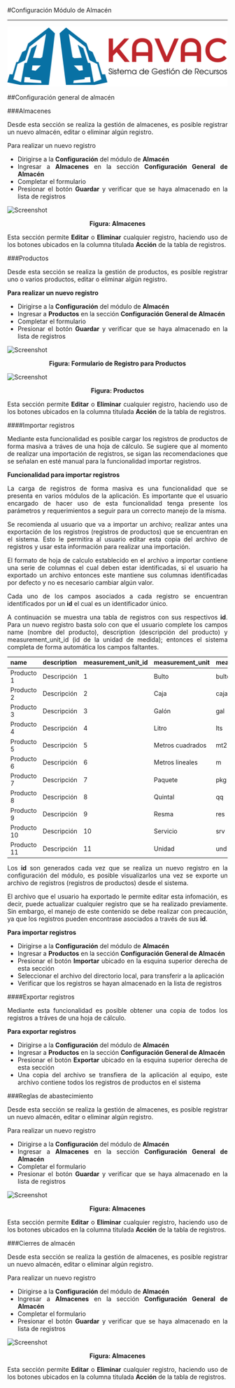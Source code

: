 #Configuración Módulo de Almacén
********************************
<div style="text-align: justify;" >

![Screenshot](../img/logokavac.png#imagen)

##Configuración general de almacén 

###Almacenes

Desde esta sección se realiza la gestión de almacenes, es posible registrar un nuevo almacén, editar o eliminar algún registro.

Para realizar un nuevo registro 

- Dirigirse a la **Configuración** del módulo de **Almacén**
- Ingresar a **Almacenes** en la sección **Configuración General de Almacén**
- Completar el formulario   
- Presionar el botón **Guardar** y verificar que se haya almacenado en la lista de registros

![Screenshot](/img/figure_2.png)<div style="text-align: center;font-weight: bold">Figura: Almacenes</div>

Esta sección permite **Editar** o **Eliminar** cualquier registro, haciendo uso de los botones ubicados en la columna titulada **Acción** de la tabla de registros.    

###Productos

Desde esta sección se realiza la gestión de productos, es posible registrar uno o varios productos, editar o eliminar algún registro.

**Para realizar un nuevo registro** 

- Dirigirse a la **Configuración** del módulo de **Almacén**
- Ingresar a **Productos** en la sección **Configuración General de Almacén**
- Completar el formulario   
- Presionar el botón **Guardar** y verificar que se haya almacenado en la lista de registros

![Screenshot](/img/formulario.png)<div style="text-align: center;font-weight: bold">Figura: Formulario de Registro para Productos</div>

![Screenshot](/img/figure_200.png)<div style="text-align: center;font-weight: bold">Figura: Productos</div>

Esta sección permite **Editar** o **Eliminar** cualquier registro, haciendo uso de los botones ubicados en la columna titulada **Acción** de la tabla de registros.    

####Importar registros

Mediante esta funcionalidad es posible cargar los registros de productos de forma masiva a tráves de una hoja de cálculo. Se sugiere que al momento de realizar una importación de registros, se sigan las recomendaciones que se señalan en esté manual para la funcionalidad importar registros.

**Funcionalidad para importar registros**

La carga de registros de forma masiva es una funcionalidad que se presenta en varios módulos de la aplicación. Es importante que el usuario encargado de hacer uso de esta funcionalidad tenga presente los parámetros y requerimientos a seguir para un correcto manejo de la misma. 

Se recomienda al usuario que va a importar un archivo; realizar antes una exportación de los registros (registros de productos) que se encuentran en el sistema. Esto le permitira al usuario editar esta copia del archivo de registros y usar esta información para realizar una importación.    

El formato de hoja de calculo establecido en el archivo a importar contiene una serie de columnas el cual deben estar identificadas, si el usuario ha exportado un archivo entonces este mantiene sus columnas identificadas por defecto y no es necesario cambiar algún valor.

Cada uno de los campos asociados a cada registro se encuentran identificados por un **id** el cual es un identificador único.

A continuación se muestra una tabla de registros con sus respectivos **id**. Para un nuevo registro basta solo con que el usuario complete los campos name (nombre del producto), description (descripción del producto) y measurement_unit_id (id de la unidad de medida); entonces el sistema completa de forma automática los campos faltantes.   

|name|description|measurement_unit_id|measurement_unit|measurement_unit_acronym|measurement_unit_description| 
|--|--|--|--|--|--|
|Producto 1|Descripción|1|Bulto|bulto|Descripción de unidad de medida|
|Producto 2|Descripción|2|Caja|caja|Descripción de unidad de medida|
|Producto 3|Descripción|3|Galón|gal|Descripción de unidad de medida|
|Producto 4|Descripción|4|Litro|lts|Descripción de unidad de medida|
|Producto 5|Descripción|5|Metros cuadrados|mt2|Descripción de unidad de medida|
|Producto 6|Descripción|6|Metros lineales|m|Descripción de unidad de medida|
|Producto 7|Descripción|7|Paquete|pkg|Descripción de unidad de medida|
|Producto 8|Descripción|8|Quintal|qq|Descripción de unidad de medida|
|Producto 9|Descripción|9|Resma|res|Descripción de unidad de medida|
|Producto 10|Descripción|10|Servicio|srv|Descripción de unidad de medida|
|Producto 11|Descripción|11|Unidad|und|Descripción de unidad de medida|


Los **id** son generados cada vez que se realiza un nuevo registro en la configuración del módulo, es posible visualizarlos una vez se exporte un archivo de registros (registros de productos) desde el sistema. 

El archivo que el usuario ha exportado le permite editar esta infomación, es decir, puede actualizar cualquier registro que se ha realizado previamente.  Sin embargo, el manejo de este contenido se debe realizar con precaución, ya que los registros pueden encontrase asociados a través de sus **id**.  

**Para importar registros**

- Dirigirse a la **Configuración** del módulo de **Almacén**
- Ingresar a **Productos** en la sección **Configuración General de Almacén**
- Presionar el botón **Importar** ubicado en la esquina superior derecha de esta sección  
- Seleccionar el archivo del directorio local, para transferir a la aplicación  
- Verificar que los registros se hayan almacenado en la lista de registros  

####Exportar registros

Mediante esta funcionalidad es posible obtener una copia de todos los registros a tráves de una hoja de cálculo.

**Para exportar registros**

- Dirigirse a la **Configuración** del módulo de **Almacén**
- Ingresar a **Productos** en la sección **Configuración General de Almacén**
- Presionar el botón **Exportar** ubicado en la esquina superior derecha de esta sección  
- Una copia del archivo se transfiera de la aplicación al equipo, este archivo contiene todos los registros de productos en el sistema  

###Reglas de abastecimiento 

Desde esta sección se realiza la gestión de almacenes, es posible registrar un nuevo almacén, editar o eliminar algún registro.

Para realizar un nuevo registro 

- Dirigirse a la **Configuración** del módulo de **Almacén**
- Ingresar a **Almacenes** en la sección **Configuración General de Almacén**
- Completar el formulario   
- Presionar el botón **Guardar** y verificar que se haya almacenado en la lista de registros

![Screenshot](/img/figure_2.png)<div style="text-align: center;font-weight: bold">Figura: Almacenes</div>

Esta sección permite **Editar** o **Eliminar** cualquier registro, haciendo uso de los botones ubicados en la columna titulada **Acción** de la tabla de registros.    



###Cierres de almacén 

Desde esta sección se realiza la gestión de almacenes, es posible registrar un nuevo almacén, editar o eliminar algún registro.

Para realizar un nuevo registro 

- Dirigirse a la **Configuración** del módulo de **Almacén**
- Ingresar a **Almacenes** en la sección **Configuración General de Almacén**
- Completar el formulario   
- Presionar el botón **Guardar** y verificar que se haya almacenado en la lista de registros

![Screenshot](/img/figure_2.png)<div style="text-align: center;font-weight: bold">Figura: Almacenes</div>

Esta sección permite **Editar** o **Eliminar** cualquier registro, haciendo uso de los botones ubicados en la columna titulada **Acción** de la tabla de registros.    

	
</div>